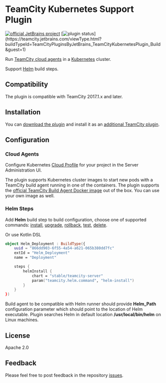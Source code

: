 # TeamCity Kubernetes Support Plugin
[![official JetBrains project](http://jb.gg/badges/official.svg)](https://plugins.jetbrains.com/plugin/9818-kubernetes-cloud-support)
[![plugin status](https://teamcity.jetbrains.com/app/rest/builds/buildType:(id:TeamCityPluginsByJetBrains_TeamCityKubernetesPlugin_Build)/statusIcon.svg)](https://teamcity.jetbrains.com/viewType.html?buildTypeId=TeamCityPluginsByJetBrains_TeamCityKubernetesPlugin_Build&guest=1)

Run [TeamCity cloud agents](https://confluence.jetbrains.com/display/TCD10/TeamCity+Integration+with+Cloud+Solutions) in a [Kubernetes](https://kubernetes.io/) cluster. 

Support [Helm](https://docs.helm.sh/) build steps.

## Compatibility

The plugin is compatible with TeamCity 2017.1.x and later.

## Installation

You can [download the plugin](https://teamcity.jetbrains.com/guestAuth/app/rest/builds/buildType:TeamCityPluginsByJetBrains_TeamCityKubernetesPlugin_Build,tags:release/artifacts/content/teamcity-kubernetes-plugin.zip) and install it as an [additional TeamCity plugin](https://confluence.jetbrains.com/display/TCDL/Installing+Additional+Plugins).

## Configuration

### Cloud Agents

Configure Kubernetes [Cloud Profile](https://confluence.jetbrains.com/display/TCD10/Agent+Cloud+Profile#AgentCloudProfile-ConfiguringCloudProfile) for your project in the Server Administration UI.

The plugin supports Kubernetes cluster images to start new pods with a TeamCity build agent running in one of the containers. The plugin supports the [official TeamCity Build Agent Docker image](https://hub.docker.com/r/jetbrains/teamcity-agent) out of the box. You can use your own image as well.

### Helm Steps

Add **Helm** build step to build configuration, choose one of supported commands: [install](https://docs.helm.sh/helm/#helm-install), [upgrade](https://docs.helm.sh/helm/#helm-upgrade), [rollback](https://docs.helm.sh/helm/#helm-rollback), [test](https://docs.helm.sh/helm/#helm-test), [delete](https://docs.helm.sh/helm/#helm-delete). 

Or use Kotlin DSL

```kotlin
object Helm_Deployment : BuildType({
    uuid = "866dd903-6f55-4a54-a621-065b380dd7fc"
    extId = "Helm_Deployment"
    name = "Deployment"

    steps {
        helmInstall {
            chart = "stable/teamcity-server"
            param("teamcity.helm.command", "helm-install")
        }
    }
})
```

Build agent to be compatible with Helm runner should provide **Helm_Path** configuration parameter which should point to the location of Helm executable. 
Plugin searches Helm in default location **/usr/local/bin/helm** on Linux machines.

## License

Apache 2.0

## Feedback

Please feel free to post feedback in the repository [issues](https://github.com/JetBrains/teamcity-kubernetes-plugin/issues).
